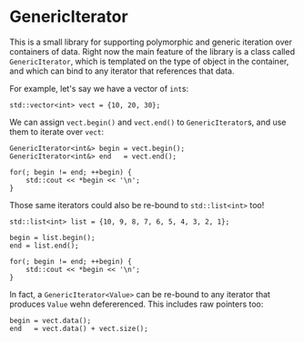 # GenericIterator

This is a small library for supporting polymorphic and generic iteration over containers of data. Right now the main feature of the library is a class called `GenericIterator`, which is templated on the type of object in the container, and which can bind to any iterator that references that data. 

For example, let's say we have a vector of `int`s:

```
std::vector<int> vect = {10, 20, 30};
```

We can assign `vect.begin()` and `vect.end()` to `GenericIterator`s, and use them to iterate over `vect`:
```
GenericIterator<int&> begin = vect.begin(); 
GenericIterator<int&> end   = vect.end();

for(; begin != end; ++begin) {
    std::cout << *begin << '\n'; 
}
```

Those same iterators could also be re-bound to `std::list<int>` too!

```
std::list<int> list = {10, 9, 8, 7, 6, 5, 4, 3, 2, 1}; 

begin = list.begin();
end = list.end(); 

for(; begin != end; ++begin) {
    std::cout << *begin << '\n'; 
}
```

In fact, a `GenericIterator<Value>` can be re-bound to any iterator that produces `Value` wehn defererenced. This includes raw pointers too:
```
begin = vect.data();
end   = vect.data() + vect.size(); 
```
